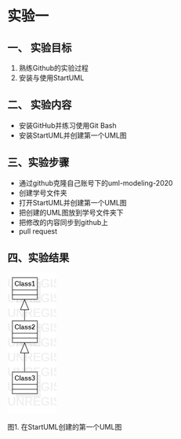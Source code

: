 # 实验一

## 一、 实验目标
1. 熟练Github的实验过程
2. 安装与使用StartUML

## 二、 实验内容
- 安装GitHub并练习使用Git Bash
- 安装StartUML并创建第一个UML图

## 三、实验步骤
- 通过github克隆自己账号下的uml-modeling-2020
- 创建学号文件夹
- 打开StartUML并创建第一个UML图
- 把创建的UML图放到学号文件夹下
- 把修改的内容同步到github上
- pull request

## 四、实验结果

![第一个UML图](./newModel.jpg)  

图1. 在StartUML创建的第一个UML图
